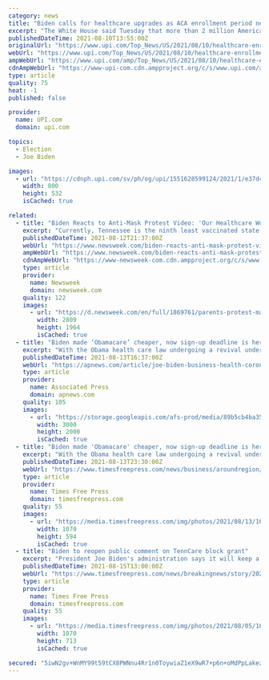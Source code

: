 ```yaml
---
category: news
title: "Biden calls for healthcare upgrades as ACA enrollment period nears end"
excerpt: "The White House said Tuesday that more than 2 million Americans have signed up for healthcare coverage through the Affordable Care Act during the special enrollment period, which began earlier this year and ends Sunday."
publishedDateTime: 2021-08-10T13:55:00Z
originalUrl: "https://www.upi.com/Top_News/US/2021/08/10/healthcare-enrollment-aca/1551628599124/"
webUrl: "https://www.upi.com/Top_News/US/2021/08/10/healthcare-enrollment-aca/1551628599124/"
ampWebUrl: "https://www.upi.com/amp/Top_News/US/2021/08/10/healthcare-enrollment-aca/1551628599124/"
cdnAmpWebUrl: "https://www-upi-com.cdn.ampproject.org/c/s/www.upi.com/amp/Top_News/US/2021/08/10/healthcare-enrollment-aca/1551628599124/"
type: article
quality: 75
heat: -1
published: false

provider:
  name: UPI.com
  domain: upi.com

topics:
  - Election
  - Joe Biden

images:
  - url: "https://cdnph.upi.com/sv/ph/og/upi/1551628599124/2021/1/e37dc134d7c4c6c658c2118e2e398eb5/v1.5/Biden-calls-for-healthcare-upgrades-as-ACA-enrollment-period-nears-end.jpg"
    width: 800
    height: 532
    isCached: true

related:
  - title: "Biden Reacts to Anti-Mask Protest Video: 'Our Healthcare Workers Are Heroes'"
    excerpt: "Currently, Tennessee is the ninth least vaccinated state in the U.S., with 46 percent of the population having received one dose."
    publishedDateTime: 2021-08-12T21:37:00Z
    webUrl: "https://www.newsweek.com/biden-reacts-anti-mask-protest-video-our-healthcare-workers-are-heroes-1618974"
    ampWebUrl: "https://www.newsweek.com/biden-reacts-anti-mask-protest-video-our-healthcare-workers-are-heroes-1618974?amp=1"
    cdnAmpWebUrl: "https://www-newsweek-com.cdn.ampproject.org/c/s/www.newsweek.com/biden-reacts-anti-mask-protest-video-our-healthcare-workers-are-heroes-1618974?amp=1"
    type: article
    provider:
      name: Newsweek
      domain: newsweek.com
    quality: 122
    images:
      - url: "https://d.newsweek.com/en/full/1869761/parents-protest-mask-mandates-florida-school.jpg"
        width: 2809
        height: 1964
        isCached: true
  - title: "Biden made ‘Obamacare’ cheaper, now sign-up deadline is here"
    excerpt: "With the Obama health care law undergoing a revival under President Joe Biden, this Sunday is the deadline for consumers to take advantage of a special sign-up period for private coverage made more affordable by his COVID-19 relief law."
    publishedDateTime: 2021-08-13T16:37:00Z
    webUrl: "https://apnews.com/article/joe-biden-business-health-coronavirus-pandemic-a013d8f36086b28731d5e09844f81558"
    type: article
    provider:
      name: Associated Press
      domain: apnews.com
    quality: 105
    images:
      - url: "https://storage.googleapis.com/afs-prod/media/89b5cb4ba3564386ae62f8a0749ab694/3000.jpeg"
        width: 3000
        height: 2000
        isCached: true
  - title: "Biden made 'Obamacare' cheaper, now sign-up deadline is here"
    excerpt: "With the Obama health care law undergoing a revival under President Joe Biden, this Sunday is the deadline for consumers to take advantage of a special sign-up period for private coverage made more affordable by his COVID-19 relief law."
    publishedDateTime: 2021-08-13T23:30:00Z
    webUrl: "https://www.timesfreepress.com/news/business/aroundregion/story/2021/aug/13/biden-made-obamacare-cheaper-now-sign-deadline/552238/"
    type: article
    provider:
      name: Times Free Press
      domain: timesfreepress.com
    quality: 55
    images:
      - url: "https://media.timesfreepress.com/img/photos/2021/08/13/1628895651_101984343-c1352563b7554dba9d9e29939bc31c32_gs_t1070_hc784f5babc252e37d8eb15efdd950bd0d1a4c367.jpg"
        width: 1070
        height: 594
        isCached: true
  - title: "Biden to reopen public comment on TennCare block grant"
    excerpt: "President Joe Biden's administration says it will keep a drastic overhaul of Tennessee's Medicaid program in place while it seeks more public comment and considers what to do with the plan approved under former President Donald Trump."
    publishedDateTime: 2021-08-15T13:00:00Z
    webUrl: "https://www.timesfreepress.com/news/breakingnews/story/2021/aug/15/biden-reopen-public-comment-tenncare-block-grant/552277/"
    type: article
    provider:
      name: Times Free Press
      domain: timesfreepress.com
    quality: 55
    images:
      - url: "https://media.timesfreepress.com/img/photos/2021/08/05/1628190952_101973052-7c9660dbd2044bd4b449434e346b681d_gs_t1070_h2637bd2cff9ebeed8954a74ad16668e191686df8.jpg"
        width: 1070
        height: 713
        isCached: true

secured: "5iwN2gv+WnMY99t59tCX8PWNnu4Rr1n0ToywiaZ1eX9wR7+p6n+oMdPpLakez0y1wWIKcKhlgTYfWvELyVyh0Gx3Q2cbL3cheAWOhJm72GsvMWCpChCX0hAxhQzcbPEU9+c2MSwl7mkYQMEM4wOGoJKHMLzcAswMaPLEakipO5AWCX87o3Z84036jU2MybTVzBhd0EGUyU9g6Pv1AGigSU1qiqyomDqENQelFj2rEzNF2MtSF14ymd1ElDxpmuzo4tH1PlmSuaubBc9ylUoykScQpkp6ydzvbhHnmkny0ZoRg7tSTjBcvaBmT9Pk7F8fBQx/ETrWeJoKhQdqb1L81/GyqUF9S3OADaCR4ER8WsY=;3wXgubYHLfxNNIeDgoNW9g=="
---
```


